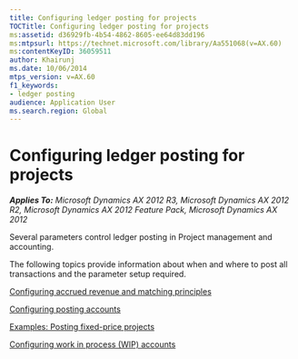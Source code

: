 ```yaml
---
title: Configuring ledger posting for projects
TOCTitle: Configuring ledger posting for projects
ms:assetid: d36929fb-4b54-4862-8605-ee64d83dd196
ms:mtpsurl: https://technet.microsoft.com/library/Aa551068(v=AX.60)
ms:contentKeyID: 36059511
author: Khairunj
ms.date: 10/06/2014
mtps_version: v=AX.60
f1_keywords:
- ledger posting
audience: Application User
ms.search.region: Global
---
```


# Configuring ledger posting for projects 


_**Applies To:** Microsoft Dynamics AX 2012 R3, Microsoft Dynamics AX 2012 R2, Microsoft Dynamics AX 2012 Feature Pack, Microsoft Dynamics AX 2012_

Several parameters control ledger posting in Project management and accounting.

The following topics provide information about when and where to post all transactions and the parameter setup required.

[Configuring accrued revenue and matching principles](configuring-accrued-revenue-and-matching-principles.md)

[Configuring posting accounts](configuring-posting-accounts.md)

[Examples: Posting fixed-price projects](examples-posting-fixed-price-projects.md)

[Configuring work in process (WIP) accounts](configuring-work-in-process-wip-accounts.md)

  



